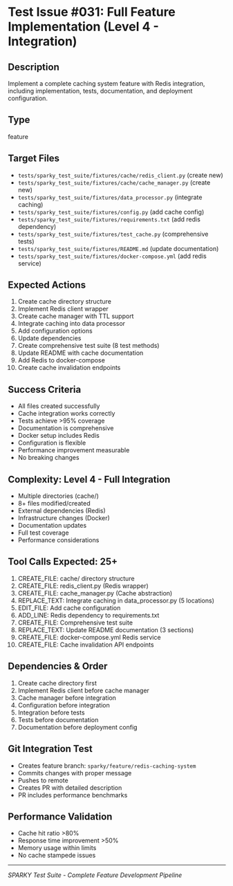 # Test Issue #031: Full Feature Implementation (Level 4 - Integration)

## Description
Implement a complete caching system feature with Redis integration, including implementation, tests, documentation, and deployment configuration.

## Type
feature

## Target Files
- `tests/sparky_test_suite/fixtures/cache/redis_client.py` (create new)
- `tests/sparky_test_suite/fixtures/cache/cache_manager.py` (create new)
- `tests/sparky_test_suite/fixtures/data_processor.py` (integrate caching)
- `tests/sparky_test_suite/fixtures/config.py` (add cache config)
- `tests/sparky_test_suite/fixtures/requirements.txt` (add redis dependency)
- `tests/sparky_test_suite/fixtures/test_cache.py` (comprehensive tests)
- `tests/sparky_test_suite/fixtures/README.md` (update documentation)
- `tests/sparky_test_suite/fixtures/docker-compose.yml` (add redis service)

## Expected Actions
1. Create cache directory structure
2. Implement Redis client wrapper
3. Create cache manager with TTL support
4. Integrate caching into data processor
5. Add configuration options
6. Update dependencies
7. Create comprehensive test suite (8 test methods)
8. Update README with cache documentation
9. Add Redis to docker-compose
10. Create cache invalidation endpoints

## Success Criteria
- All files created successfully
- Cache integration works correctly
- Tests achieve >95% coverage
- Documentation is comprehensive
- Docker setup includes Redis
- Configuration is flexible
- Performance improvement measurable
- No breaking changes

## Complexity: Level 4 - Full Integration
- Multiple directories (cache/)
- 8+ files modified/created
- External dependencies (Redis)
- Infrastructure changes (Docker)
- Documentation updates
- Full test coverage
- Performance considerations

## Tool Calls Expected: 25+
1. CREATE_FILE: cache/ directory structure
2. CREATE_FILE: redis_client.py (Redis wrapper)
3. CREATE_FILE: cache_manager.py (Cache abstraction)
4. REPLACE_TEXT: Integrate caching in data_processor.py (5 locations)
5. EDIT_FILE: Add cache configuration
6. ADD_LINE: Redis dependency to requirements.txt
7. CREATE_FILE: Comprehensive test suite
8. REPLACE_TEXT: Update README documentation (3 sections)
9. CREATE_FILE: docker-compose.yml Redis service
10. CREATE_FILE: Cache invalidation API endpoints

## Dependencies & Order
1. Create cache directory first
2. Implement Redis client before cache manager
3. Cache manager before integration
4. Configuration before integration
5. Integration before tests
6. Tests before documentation
7. Documentation before deployment config

## Git Integration Test
- Creates feature branch: `sparky/feature/redis-caching-system`
- Commits changes with proper message
- Pushes to remote
- Creates PR with detailed description
- PR includes performance benchmarks

## Performance Validation
- Cache hit ratio >80%
- Response time improvement >50%
- Memory usage within limits
- No cache stampede issues

---
*SPARKY Test Suite - Complete Feature Development Pipeline*